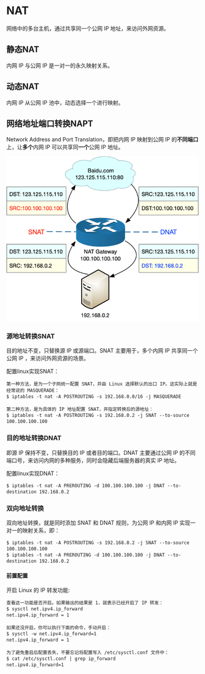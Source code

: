 # NAT

网络中的多台主机，通过共享同一个公网 IP 地址，来访问外网资源。

## 静态NAT

内网 IP 与公网 IP 是一对一的永久映射关系。

## 动态NAT

内网 IP 从公网 IP 池中，动态选择一个进行映射。

## 网络地址端口转换NAPT

Network Address and Port Translation，即把内网 IP 映射到公网 IP 的**不同端口**上，让**多个**内网 IP 可以共享同**一个**公网 IP 地址。

![image](https://raw.githubusercontent.com/ingangi/blog/master/img/NAPT.png)

### 源地址转换SNAT

目的地址不变，只替换源 IP 或源端口。SNAT 主要用于，多个内网 IP 共享同一个公网 IP ，来访问外网资源的场景。

配置linux实现SNAT：

```
第一种方法，是为一个子网统一配置 SNAT，并由 Linux 选择默认的出口 IP。这实际上就是经常说的 MASQUERADE：
$ iptables -t nat -A POSTROUTING -s 192.168.0.0/16 -j MASQUERADE

第二种方法，是为具体的 IP 地址配置 SNAT，并指定转换后的源地址：
$ iptables -t nat -A POSTROUTING -s 192.168.0.2 -j SNAT --to-source 100.100.100.100
```

### 目的地址转换DNAT

即源 IP 保持不变，只替换目的 IP 或者目的端口。DNAT 主要通过公网 IP 的不同端口号，来访问内网的多种服务，同时会隐藏后端服务器的真实 IP 地址。

配置linux实现DNAT：

```
$ iptables -t nat -A PREROUTING -d 100.100.100.100 -j DNAT --to-destination 192.168.0.2
```

### 双向地址转换
双向地址转换，就是同时添加 SNAT 和 DNAT 规则，为公网 IP 和内网 IP 实现一对一的映射关系，即：

```
$ iptables -t nat -A POSTROUTING -s 192.168.0.2 -j SNAT --to-source 100.100.100.100
$ iptables -t nat -A PREROUTING -d 100.100.100.100 -j DNAT --to-destination 192.168.0.2
```

#### 前置配置

开启 Linux 的 IP 转发功能:

```
查看这一功能是否开启。如果输出的结果是 1，就表示已经开启了 IP 转发：
$ sysctl net.ipv4.ip_forward
net.ipv4.ip_forward = 1

如果还没开启，你可以执行下面的命令，手动开启：
$ sysctl -w net.ipv4.ip_forward=1
net.ipv4.ip_forward = 1

为了避免重启后配置丢失，不要忘记将配置写入 /etc/sysctl.conf 文件中：
$ cat /etc/sysctl.conf | grep ip_forward
net.ipv4.ip_forward=1
```

